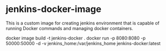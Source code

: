 # jenkins-docker-image
This is a custom image for creating jenkins environment that is capable of running Docker commands and managing docker containers.

docker image build -t jenkins-docker .
docker run -p 8080:8080 -p 50000:50000 -d -v jenkins_home:/var/jenkins_home jenkins-docker:latest
